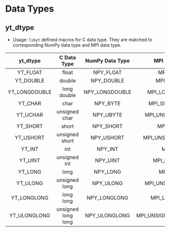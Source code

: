 # Data Types

## yt_dtype
- Usage: `libyt` defined macros for C data type. They are matched to corresponding NumPy data type and MPI data type.

|   yt_dtype    |    C Data Type     | NumPy Data Type |     MPI Data Type      |
|:-------------:|:------------------:|:---------------:|:----------------------:|
|   YT_FLOAT    |       float        |    NPY_FLOAT    |       MPI_FLOAT        |
|   YT_DOUBLE   |       double       |   NPY_DOUBLE    |       MPI_DOUBLE       |
| YT_LONGDOUBLE |    long double     | NPY_LONGDOUBLE  |    MPI_LONG_DOUBLE     |
|    YT_CHAR    |        char        |    NPY_BYTE     |    MPI_SIGNED_CHAR     |
|   YT_UCHAR    |   unsigned char    |    NPY_UBYTE    |   MPI_UNSIGNED_CHAR    |
|   YT_SHORT    |       short        |    NPY_SHORT    |       MPI_SHORT        |
|   YT_USHORT   |   unsigned short   |   NPY_USHORT    |   MPI_UNSIGNED_SHORT   |
|    YT_INT     |        int         |     NPY_INT     |        MPI_INT         |
|    YT_UINT    |    unsigned int    |    NPY_UINT     |      MPI_UNSIGNED      |
|    YT_LONG    |        long        |    NPY_LONG     |        MPI_LONG        |
|   YT_ULONG    |   unsigned long    |    NPY_ULONG    |   MPI_UNSIGNED_LONG    |
|  YT_LONGLONG  |     long long      |  NPY_LONGLONG   |     MPI_LONG_LONG      |
| YT_ULONGLONG  | unsigned long long |  NPY_ULONGLONG  | MPI_UNSIGNED_LONG_LONG |
